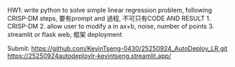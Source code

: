 HW1: write python to solve simple linear regression problem, following CRISP-DM steps,
             要有prompt and 過程, 不可只有CODE AND RESULT
             1. CRISP-DM
             2. allow user to modify a in ax+b, noise, number of points 
             3. streamlit or flask web, 框架 deployment

Submit:
            https://github.com/KevinTseng-0430/25250924_AutoDeploy_LR.git
            https://25250924autodeploylr-kevintseng.streamlit.app/
